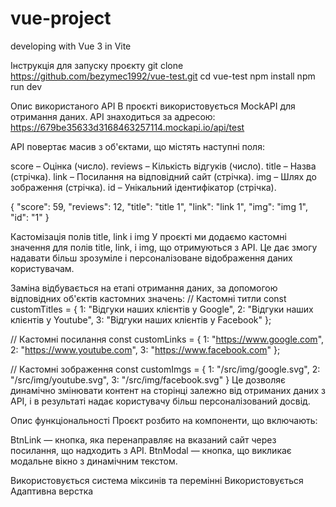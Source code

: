 # vue-project
developing with Vue 3 in Vite

Інструкція для запуску проєкту
git clone https://github.com/bezymec1992/vue-test.git
cd vue-test
npm install
npm run dev

Опис використаного API
В проєкті використовується MockAPI для отримання даних. API знаходиться за адресою:
https://679be35633d3168463257114.mockapi.io/api/test

API повертає масив з об'єктами, що містять наступні поля:

score – Оцінка (число).
reviews – Кількість відгуків (число).
title – Назва (стрічка).
link – Посилання на відповідний сайт (стрічка).
img – Шлях до зображення (стрічка).
id – Унікальний ідентифікатор (стрічка).

{
  "score": 59,
  "reviews": 12,
  "title": "title 1",
  "link": "link 1",
  "img": "img 1",
  "id": "1"
}

Кастомізація полів title, link і img
У проєкті ми додаємо кастомні значення для полів title, link, і img, що отримуються з API. Це дає змогу надавати більш зрозуміле і персоналізоване відображення даних користувачам.

Заміна відбувається на етапі отримання даних, за допомогою відповідних об'єктів кастомних значень:
// Кастомні титли
const customTitles = {
  1: "Відгуки наших клієнтів у Google",
  2: "Відгуки наших клієнтів у Youtube",
  3: "Відгуки наших клієнтів у Facebook"
};

// Кастомні посилання
const customLinks = {
  1: "https://www.google.com",
  2: "https://www.youtube.com",
  3: "https://www.facebook.com"
};

// Кастомні зображення
const customImgs = {
  1: "/src/img/google.svg",
  2: "/src/img/youtube.svg",
  3: "/src/img/facebook.svg"
}
Це дозволяє динамічно змінювати контент на сторінці залежно від отриманих даних з API, і в результаті надає користувачу більш персоналізований досвід.

Опис функціональності
Проєкт розбито на компоненти, що включають:

BtnLink — кнопка, яка перенаправляє на вказаний сайт через посилання, що надходить з API.
BtnModal — кнопка, що викликає модальне вікно з динамічним текстом.

Використовується система міксинів та перемінні
Використовується Адаптивна верстка
